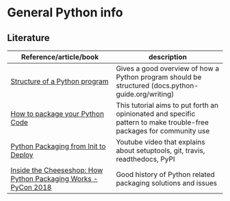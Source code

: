 # General Python info

## Literature

| Reference/article/book | description  |
|--|--|
| [Structure of a Python program](https://docs.python-guide.org/writing/structure/) | Gives a good overview of how a Python program should be structured (docs.python-guide.org/writing) |
| [How to package your Python Code](https://python-packaging.readthedocs.io/en/latest/index.html) | This tutorial aims to put forth an opinionated and specific pattern to make trouble-free packages for community use |
| [Python Packaging from Init to Deploy](https://www.youtube.com/watch?v=4fzAMdLKC5k) | Youtube video that explains about setuptools, git, travis, readthedocs, PyPI |
| [Inside the Cheeseshop: How Python Packaging Works - PyCon 2018](https://www.youtube.com/watch?v=AQsZsgJ30AE) | Good history of Python related packaging solutions and issues |

<!--stackedit_data:
eyJoaXN0b3J5IjpbLTMxMDg3NjM1NSw5NzI1MjM3NjcsLTExNz
c2OTg3MzksLTU2MzE4MjQ3LDE0ODk4Mzc0NTIsLTYwMTU5ODQ3
MSwxMzU5MTIyODEzXX0=
-->